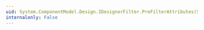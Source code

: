 ```yaml
---
uid: System.ComponentModel.Design.IDesignerFilter.PreFilterAttributes(System.Collections.IDictionary)
internalonly: False
---
```

